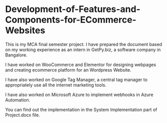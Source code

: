 # Development-of-Features-and-Components-for-ECommerce-Websites

This is my MCA final semester project. I have prepared the document based on my working experience as an intern in GetPy.biz, a software company in Bangalore.

I have worked on WooCommerce and Elementor for designing webpages and creating ecommerce platform for an Wordpress Website.

I have also worked on Google Tag Manager, a central tag manager to appropriately use all the internet marketing tools.

I have also worked on Microsoft Azure to implement webhooks in Azure Automation.

You can find out the implementation in the System Implementation part of Project.docx file.

